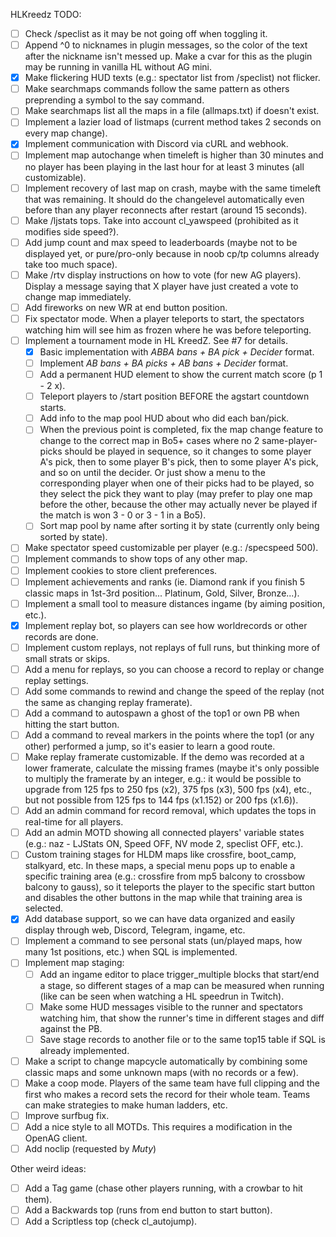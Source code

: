 HLKreedz TODO:
- [ ] Check /speclist as it may be not going off when toggling it.
- [ ] Append ^0 to nicknames in plugin messages, so the color of the text after the nickname isn't messed up. Make a cvar for this as the plugin may be running in vanilla HL without AG mini.
- [x] Make flickering HUD texts (e.g.: spectator list from /speclist) not flicker.
- [ ] Make searchmaps commands follow the same pattern as others preprending a symbol to the say command.
- [ ] Make searchmaps list all the maps in a file (allmaps.txt) if doesn't exist.
- [ ] Implement a lazier load of listmaps (current method takes 2 seconds on every map change).
- [x] Implement communication with Discord via cURL and webhook. 
- [ ] Implement map autochange when timeleft is higher than 30 minutes and no player has been playing in the last hour for at least 3 minutes (all customizable).
- [ ] Implement recovery of last map on crash, maybe with the same timeleft that was remaining. It should do the changelevel automatically even before than any player reconnects after restart (around 15 seconds).
- [ ] Make /ljstats tops. Take into account cl_yawspeed (prohibited as it modifies side speed?).
- [ ] Add jump count and max speed to leaderboards (maybe not to be displayed yet, or pure/pro-only because in noob cp/tp columns already take too much space).
- [ ] Make /rtv display instructions on how to vote (for new AG players). Display a message saying that X player have just created a vote to change map immediately.
- [ ] Add fireworks on new WR at end button position.
- [ ] Fix spectator mode. When a player teleports to start, the spectators watching him will see him as frozen where he was before teleporting.
- [ ] Implement a tournament mode in HL KreedZ. See #7 for details.
	- [x] Basic implementation with _ABBA bans + BA pick + Decider_ format.
	- [ ] Implement _AB bans + BA picks + AB bans + Decider_ format.
	- [ ] Add a permanent HUD element to show the current match score (p 1 - 2 x).
	- [ ] Teleport players to /start position BEFORE the agstart countdown starts.
	- [ ] Add info to the map pool HUD about who did each ban/pick.
	- [ ] When the previous point is completed, fix the map change feature to change to the correct map in Bo5+ cases where no 2 same-player-picks should be played in sequence, so it changes to some player A's pick, then to some player B's pick, then to some player A's pick, and so on until the decider. Or just show a menu to the corresponding player when one of their picks had to be played, so they select the pick they want to play (may prefer to play one map before the other, because the other may actually never be played if the match is won 3 - 0 or 3 - 1 in a Bo5).
	- [ ] Sort map pool by name after sorting it by state (currently only being sorted by state).
- [ ] Make spectator speed customizable per player (e.g.: /specspeed 500).
- [ ] Implement commands to show tops of any other map.
- [ ] Implement cookies to store client preferences.
- [ ] Implement achievements and ranks (ie. Diamond rank if you finish 5 classic maps in 1st-3rd position... Platinum, Gold, Silver, Bronze...).
- [ ] Implement a small tool to measure distances ingame (by aiming position, etc.).
- [x] Implement replay bot, so players can see how worldrecords or other records are done.
- [ ] Implement custom replays, not replays of full runs, but thinking more of small strats or skips.
- [ ] Add a menu for replays, so you can choose a record to replay or change replay settings.
- [ ] Add some commands to rewind and change the speed of the replay (not the same as changing replay framerate).
- [ ] Add a command to autospawn a ghost of the top1 or own PB when hitting the start button.
- [ ] Add a command to reveal markers in the points where the top1 (or any other) performed a jump, so it's easier to learn a good route.
- [ ] Make replay framerate customizable. If the demo was recorded at a lower framerate, calculate the missing frames (maybe it's only possible to multiply the framerate by an integer, e.g.: it would be possible to upgrade from 125 fps to 250 fps (x2), 375 fps (x3), 500 fps (x4), etc., but not possible from 125 fps to 144 fps (x1.152) or 200 fps (x1.6)).
- [ ] Add an admin command for record removal, which updates the tops in real-time for all players.
- [ ] Add an admin MOTD showing all connected players' variable states (e.g.: naz - LJStats ON, Speed OFF, NV mode 2, speclist OFF, etc.).
- [ ] Custom training stages for HLDM maps like crossfire, boot_camp, stalkyard, etc. In these maps, a special menu pops up to enable a specific training area (e.g.: crossfire from mp5 balcony to crossbow balcony to gauss), so it teleports the player to the specific start button and disables the other buttons in the map while that training area is selected.
- [x] Add database support, so we can have data organized and easily display through web, Discord, Telegram, ingame, etc.
- [ ] Implement a command to see personal stats (un/played maps, how many 1st positions, etc.) when SQL is implemented.
- [ ] Implement map staging:
	- [ ] Add an ingame editor to place trigger_multiple blocks that start/end a stage, so different stages of a map can be measured when running (like can be seen when watching a HL speedrun in Twitch).
	- [ ] Make some HUD messages visible to the runner and spectators watching him, that show the runner's time in different stages and diff against the PB.
	- [ ] Save stage records to another file or to the same top15 table if SQL is already implemented.
- [ ] Make a script to change mapcycle automatically by combining some classic maps and some unknown maps (with no records or a few).
- [ ] Make a coop mode. Players of the same team have full clipping and the first who makes a record sets the record for their whole team. Teams can make strategies to make human ladders, etc.
- [ ] Improve surfbug fix.
- [ ] Add a nice style to all MOTDs. This requires a modification in the OpenAG client.
- [ ] Add noclip (requested by *Muty*)

Other weird ideas:
- [ ] Add a Tag game (chase other players running, with a crowbar to hit them).
- [ ] Add a Backwards top (runs from end button to start button).
- [ ] Add a Scriptless top (check cl_autojump).
